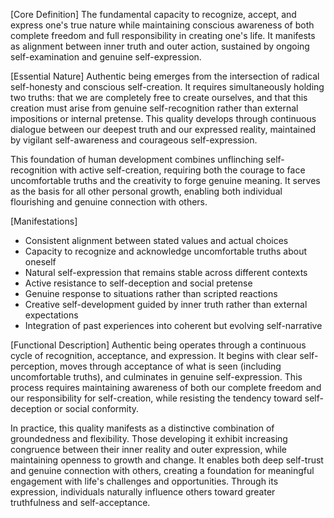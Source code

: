 [Core Definition]
The fundamental capacity to recognize, accept, and express one's true nature while maintaining conscious awareness of both complete freedom and full responsibility in creating one's life. It manifests as alignment between inner truth and outer action, sustained by ongoing self-examination and genuine self-expression.

[Essential Nature]
Authentic being emerges from the intersection of radical self-honesty and conscious self-creation. It requires simultaneously holding two truths: that we are completely free to create ourselves, and that this creation must arise from genuine self-recognition rather than external impositions or internal pretense. This quality develops through continuous dialogue between our deepest truth and our expressed reality, maintained by vigilant self-awareness and courageous self-expression.

This foundation of human development combines unflinching self-recognition with active self-creation, requiring both the courage to face uncomfortable truths and the creativity to forge genuine meaning. It serves as the basis for all other personal growth, enabling both individual flourishing and genuine connection with others.

[Manifestations]
- Consistent alignment between stated values and actual choices
- Capacity to recognize and acknowledge uncomfortable truths about oneself
- Natural self-expression that remains stable across different contexts
- Active resistance to self-deception and social pretense
- Genuine response to situations rather than scripted reactions
- Creative self-development guided by inner truth rather than external expectations
- Integration of past experiences into coherent but evolving self-narrative

[Functional Description]
Authentic being operates through a continuous cycle of recognition, acceptance, and expression. It begins with clear self-perception, moves through acceptance of what is seen (including uncomfortable truths), and culminates in genuine self-expression. This process requires maintaining awareness of both our complete freedom and our responsibility for self-creation, while resisting the tendency toward self-deception or social conformity.

In practice, this quality manifests as a distinctive combination of groundedness and flexibility. Those developing it exhibit increasing congruence between their inner reality and outer expression, while maintaining openness to growth and change. It enables both deep self-trust and genuine connection with others, creating a foundation for meaningful engagement with life's challenges and opportunities. Through its expression, individuals naturally influence others toward greater truthfulness and self-acceptance.